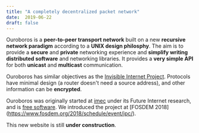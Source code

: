 ```yaml
---
title: "A completely decentralized packet network"
date:  2019-06-22
draft: false
---
```


Ouroboros is a __peer-to-peer transport network__ built on a new
__recursive network paradigm__ according to a __UNIX design
philosphy__. The aim is to provide a __secure__ and __private__
networking experience and __simplify writing distributed software__
and networking libraries. It provides a __very simple API__ for both
__unicast__ and __multicast__ communication.

Ouroboros has similar objectives as the [Invisible Internet
Project](https://geti2p.net/en/). Protocols have minimal design (a
router doesn't need a source address), and other information can be
__encrypted__.

Ouroboros was originally started at [imec](https://www.imec-int.com)
under its Future Internet research, and is [free
software](https://www.fsf.org/about/what-is-free-software).
We introduced the project at [FOSDEM 2018]
(https://www.fosdem.org/2018/schedule/event/ipc/).

This new website is still __under construction__.
